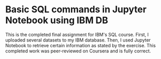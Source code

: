 # Basic SQL commands in Jupyter Notebook using IBM DB

This is the completed final assignment for IBM's SQL course.
First, I uploaded several datasets to my IBM database. Then, I used Jupyter Notebook to retrieve
certain information as stated by the exercise. This completed work was peer-reviewed on Coursera
and is fully correct. 
